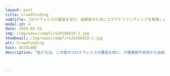 ```yaml
---
layout: post
title: Crowdfunding
subtitle: コロナウィルスの蔓延を受け、高齢者のためにクラウドファンディングを実施します。
modal-id: 4
date: 2020-04-19
img: /img/news/campfire20200419-2.jpg
thumbnail: /img/news/campfire20200419-2.jpg
alt: Crowdfunding
host: AUTOCARE
description: "私たちは、この度のコロナウィルスの蔓延を前に、介護施設や自宅から自由に動けなくなりがちな高齢者にも、遠隔ミーティングなどのITの恩恵を提供することで、高齢者の心身の健康を守りたい、と思い、クラウドファンディングでプロジェクトを計画しています。<br/>乞うご期待ください。"



---
```

